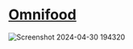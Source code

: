 <a href="#"><h1>Omnifood</h1><a>
![Screenshot 2024-04-30 194320](https://github.com/Vaikunth-Gangboir/Omnifood/assets/161679709/bc5d9411-4fdc-4868-a09a-47814e1e85d2)
